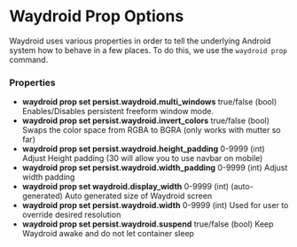 # Waydroid Prop Options

Waydroid uses various properties in order to tell the underlying Android system how to behave in a few places. To do this, we use the `waydroid prop` command. 

### Properties

* **waydroid prop set persist.waydroid.multi\_windows** true/false \(bool\) Enables/Disables persistent freeform window mode. 
* **waydroid prop set persist.waydroid.invert\_colors** true/false \(bool\) Swaps the color space from RGBA to BGRA \(only works with mutter so far\)
* **waydroid prop set persist.waydroid.height\_padding** 0-9999 \(int\) Adjust Height padding \(30 will allow you to use navbar on mobile\)
* **waydroid prop set persist.waydroid.width\_padding** 0-9999 \(int\) Adjust width padding
* **waydroid prop set waydroid.display\_width** 0-9999 \(int\) \(auto-generated\) Auto generated size of Waydroid screen
* **waydroid prop set persist.waydroid.width** 0-9999 \(int\) Used for user to override desired resolution
* **waydroid prop set persist.waydroid.suspend** true/false \(bool\) Keep Waydroid awake and do not let container sleep





